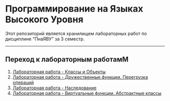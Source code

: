 # Программирование на Языках Высокого Уровня

Этот репозиторий является хранилищем лабораторных работ по дисциплине "ПнаЯВУ" за 3 семестр.

---

## Переход к лабораторным работамМ

1. [Лабораторная работа - Классы и Объекты](https://github.com/slzz0/LABS/tree/main/1lab)
2. [Лабораторная работа - Дружественные функции. Перегрузка операций](https://github.com/slzz0/LABS/tree/main/2lab)  
3. [Лабораторная работа - Наследование](https://github.com/slzz0/LABS/tree/main/3lab)
4. [Лабораторная работа - Виртуальные функции. Абстрактные классы](https://github.com/slzz0/LABS/tree/main/4lab)